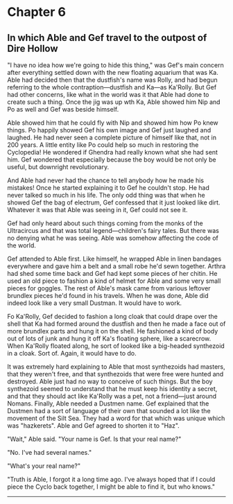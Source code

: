 # Chapter 6

## In which Able and Gef travel to the outpost of Dire Hollow

"I have no idea how we're going to hide this thing," was Gef's main concern after everything settled down with the new floating aquarium that was Ka. Able had decided then that the dustfish's name was Rolly, and had begun referring to the whole contraption—dustfish and Ka—as Ka'Rolly. But Gef had other concerns, like what in the world was it that Able had done to create such a thing. Once the jig was up wth Ka, Able showed him Nip and Po as well and Gef was beside himself.

Able showed him that he could fly with Nip and showed him how Po knew things. Po happily showed Gef his own image and Gef just laughed and laughed. He had never seen a complete picture of himself like that, not in 200 years. A little entity like Po could help so much in restoring the Cyclopedia! He wondered if Ghendra had really known what she had sent him. Gef wondered that especially because the boy would be not only be useful, but downright revolutionary.

And Able had never had the chance to tell anybody how he made his mistakes! Once he started explaining it to Gef he couldn't stop. He had never talked so much in his life. The only odd thing was that when he showed Gef the bag of electrum, Gef confessed that it just looked like dirt. Whatever it was that Able was seeing in it, Gef could not see it.

Gef had only heard about such things coming from the monks of the Ultracircus and that was total legend—children's fairy tales. But there was no denying what he was seeing. Able was somehow affecting the code of the world.

Gef attended to Able first. Like himself, he wrapped Able in linen bandages everywhere and gave him a belt and a small robe he'd sewn together. Arthra had shed some time back and Gef had kept some pieces of her chitin. He used an old piece to fashion a kind of helmet for Able and some very small pieces for goggles. The rest of Able's mask came from various leftover brundlex pieces he'd found in his travels. When he was done, Able did indeed look like a very small Dustman. It would have to work.

Fo Ka'Rolly, Gef decided to fashion a long cloak that could drape over the shell that Ka had formed around the dustfish and then he made a face out of more brundlex parts and hung it on the shell. He fashioned a kind of body out of lots of junk and hung it off Ka's floating sphere, like a scarecrow. When Ka'Rolly floated along, he sort of looked like a big-headed synthezoid in a cloak. Sort of. Again, it would have to do.

It was extremely hard explaining to Able that most synthezoids had masters, that they weren't free, and that synthezoids that were free were hunted and destroyed. Able just had no way to conceive of such things. But the boy synthezoid seemed to understand that he must keep his identity a secret, and that they should act like Ka'Rolly was a pet, not a friend—just around Nomans. Finally, Able needed a Dustmen name. Gef explained that the Dustmen had a sort of language of their own that sounded a lot like the movement of the Silt Sea. They had a word for that which was unique which was "hazkerets". Able and Gef agreed to shorten it to "Haz".

"Wait," Able said. "Your name is Gef. Is that your real name?"

"No. I've had several names."

"What's your real name?"

"Truth is Able, I forgot it a long time ago. I've always hoped that if I could piece the Cyclo back together, I might be able to find it, but who knows."

* * *

